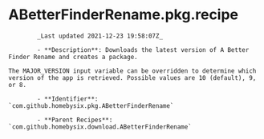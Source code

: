# ABetterFinderRename.pkg.recipe

            _Last updated 2021-12-23 19:58:07Z_

            - **Description**: Downloads the latest version of A Better Finder Rename and creates a package.

	The MAJOR_VERSION input variable can be overridden to determine which version of the app is retrieved. Possible values are 10 (default), 9, or 8.

            - **Identifier**: `com.github.homebysix.pkg.ABetterFinderRename`

            - **Parent Recipes**: `com.github.homebysix.download.ABetterFinderRename`